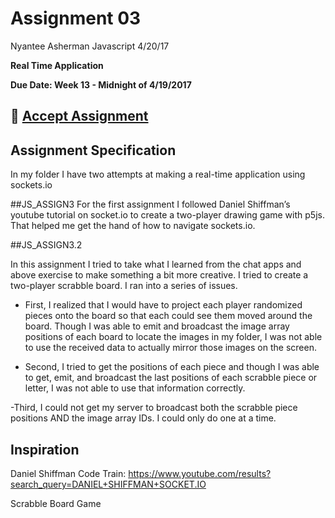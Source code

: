 # Assignment 03
Nyantee Asherman
Javascript
4/20/17

**Real Time Application**

**Due Date: Week 13 - Midnight of 4/19/2017**

## :star2: [Accept Assignment](https://classroom.github.com/assignment-invitations/dcb3f86f9439ea9075db3735c731f697)

## Assignment Specification


In my folder I have two attempts at making a real-time application using sockets.io

##JS_ASSIGN3 
For the first assignment I followed Daniel Shiffman’s youtube tutorial on socket.io to create a two-player drawing game with p5js. That helped me get the hand of how to navigate sockets.io.

##JS_ASSIGN3.2

In this assignment I tried to take what I learned from the chat apps and above exercise to make something a bit more creative. I tried to create a two-player scrabble board. I ran into a series of issues.

- First, I realized that I would have to project each player randomized pieces onto the board so that each could see them moved around the board. Though I was able to emit and broadcast the image array positions of each board to locate the images in my folder, I was not able to use the received data to actually mirror those images on the screen.

- Second, I tried to get the positions of each piece and though I was able to get, emit, and broadcast the last positions of each scrabble piece or letter, I was not able to use that information correctly. 

-Third, I could not get my server to broadcast both the scrabble piece positions AND the image array IDs. I could only do one at a time. 


## Inspiration
Daniel Shiffman Code Train: 
https://www.youtube.com/results?search_query=DANIEL+SHIFFMAN+SOCKET.IO

Scrabble Board Game 

